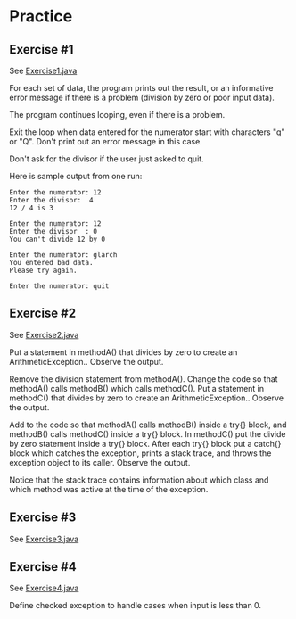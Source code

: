# Practice

## Exercise #1

See [Exercise1.java](./Exercise1.java)

For each set of data, the program prints out the result, or an informative error message if there is a problem (division by zero or poor input data).

The program continues looping, even if there is a problem.

Exit the loop when data entered for the numerator start with characters "q" or "Q". Don't print out an error message in this case.

Don't ask for the divisor if the user just asked to quit.

Here is sample output from one run:

```
Enter the numerator: 12
Enter the divisor:  4
12 / 4 is 3

Enter the numerator: 12
Enter the divisor  : 0
You can't divide 12 by 0

Enter the numerator: glarch
You entered bad data.
Please try again.

Enter the numerator: quit
```

## Exercise #2

See [Exercise2.java](./Exercise2.java)

Put a statement in methodA() that divides by zero to create an ArithmeticException.. Observe the output.

Remove the division statement from methodA(). Change the code so that methodA() calls methodB() which calls methodC(). Put a statement in methodC() that divides by zero to create an ArithmeticException.. Observe the output.

Add to the code so that methodA() calls methodB() inside a try{} block, and methodB() calls methodC() inside a try{} block. In methodC() put the divide by zero statement inside a try{} block. After each try{} block put a catch{} block which catches the exception, prints a stack trace, and throws the exception object to its caller. Observe the output.

Notice that the stack trace contains information about which class and which method was active at the time of the exception.

## Exercise #3

See [Exercise3.java](./Exercise3.java)

## Exercise #4

See [Exercise4.java](./Exercise4.java)

Define checked exception to handle cases when input is less than 0.

